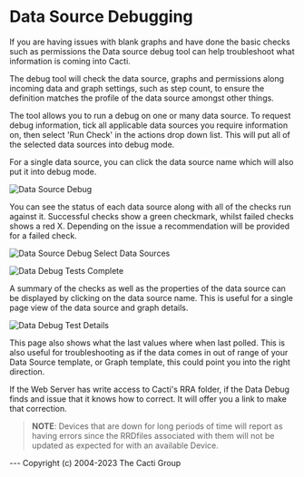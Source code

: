 # Data Source Debugging

If you are having issues with blank graphs and have done the basic checks such
as permissions the Data source debug tool can help troubleshoot what
information is coming into Cacti.

The debug tool will check the data source, graphs and permissions along incoming
data and graph settings, such as step count, to ensure the definition matches
the profile of the data source amongst other things.

The tool allows you to run a debug on one or many data source. To request debug
information, tick all applicable data sources you require information on, then
select 'Run Check' in the actions drop down list.  This will put all of the
selected data sources into debug mode.

For a single data source, you can click the data source name which will also
put it into debug mode.

![Data Source Debug](images/data-debug.png)

You can see the status of each data source along with all of the checks run
against it. Successful checks show a green checkmark, whilst failed checks shows
a red X.  Depending on the issue a recommendation will be provided for a failed
check.

![Data Source Debug Select Data Sources](images/data-debug1.png)

![Data Debug Tests Complete](images/data-debug3.png)

A summary of the checks as well as the properties of the data source
can be displayed by clicking on the data source name.  This is useful
for a single page view of the data source and graph details.

![Data Debug Test Details](images/data-debug4.png)

This page also shows what the last values where when last polled. This is also
useful for troubleshooting as if the data comes in out of range of your Data
Source template, or Graph template, this could point you into the right direction.

If the Web Server has write access to Cacti's RRA folder, if the Data Debug finds
and issue that it knows how to correct.  It will offer you a link to make that
correction.

> **NOTE**: Devices that are down for long periods of time will report as having errors
> since the RRDfiles associated with them will not be updated as expected for with an
> available Device.

--- <copy>Copyright (c) 2004-2023 The Cacti Group</copy>
